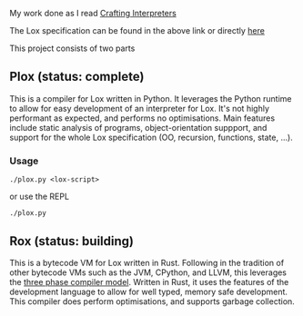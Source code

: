 My work done as I  read [Crafting Interpreters](https://craftinginterpreters.com/)

The Lox specification can be found in the above link or directly [here](https://craftinginterpreters.com/appendix-ii.html)

This project consists of two parts

## Plox (status: complete)
This is a compiler for Lox written in Python. It leverages the Python runtime
to allow for easy development of an interpreter for Lox.
It's not highly performant as expected, and performs no optimisations.
Main features include static analysis of programs, object-orientation suppport,
and support for the whole Lox specification (OO, recursion, functions, state, ...).

### Usage
    ./plox.py <lox-script>

or use the REPL

    ./plox.py

## Rox (status: building)
This is a bytecode VM for Lox written in Rust. Following in the 
tradition of other bytecode VMs such as the JVM, CPython, and LLVM, this leverages
the [three phase compiler model](https://www.aosabook.org/en/llvm.html). Written in Rust, it uses the features
of the development language to allow for well typed, memory safe development. 
This compiler does perform optimisations, and supports garbage collection.



